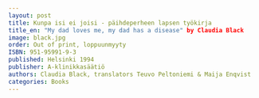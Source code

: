 ```yaml
---
layout: post
title: Kunpa isi ei joisi - päihdeperheen lapsen työkirja
title_en: "My dad loves me, my dad has a disease" by Claudia Black
image: black.jpg
order: Out of print, loppuunmyyty
ISBN: 951-95991-9-3
published: Helsinki 1994
publisher: A-klinikkasäätiö
authors: Claudia Black, translators Teuvo Peltoniemi & Maija Enqvist
categories: Books
---
```


